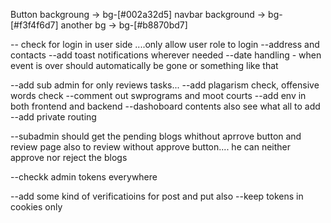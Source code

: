 Button backgroung -> bg-[#002a32d5]
navbar background -> bg-[#f3f4f6d7]
another bg -> bg-[#b8870bd7]


-- check for login in user side ....only allow user role to login
--address and contacts
--add toast notifications wherever needed
--date handling - when event is over should automatically be gone or something like that

--add sub admin for only reviews tasks...
--add plagarism check, offensive words check
--comment out swprograms and moot courts 
--add env in both frontend and backend
--dashoboard contents also see what all to add
--add private routing

--subadmin should get the pending blogs whithout aprrove button and review page also to review without approve button....
he can neither approve nor reject the blogs 


--checkk admin tokens everywhere

--add some kind of verificatioins for post and put also
--keep tokens in cookies only